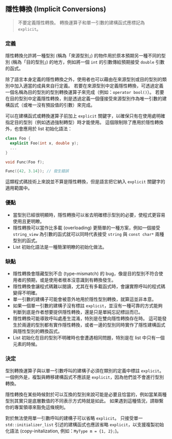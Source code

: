 ## 隱性轉換 (Implicit Conversions)

> 不要定義隱性轉換。 轉換運算子和單一引數的建構函式應標記為 `explicit`。

### 定義

隱性轉換允許將一種型別 (稱為「來源型別」) 的物件用於原本預期另一種不同的型別 (稱為「目的型別」) 的地方，例如將一個 `int` 的引數傳給預期接受 `double` 引數的函式。

除了語言本身定義的隱性轉換之外，使用者也可以藉由在來源型別或目的型別的類別中加入適當的成員來自行定義。 若要在來源型別中定義隱性轉換，可透過定義一個名稱為目的型別的型別轉換運算子來完成（例如：`operator bool()`）。 若要在目的型別中定義隱性轉換，則是透過定義一個僅接受來源型別作為唯一引數的建構函式（或唯一沒有預設值的引數）來完成。

可以在建構函式或轉換運算子前加上 `explicit` 關鍵字，以確保只有在使用處明確指定目的型別（例如透過強制轉型）時才能使用。 這個限制除了應用於隱性轉換外，也會應用於 list 初始化語法：

```c++
class Foo {
  explicit Foo(int x, double y);
  ...
}

void Func(Foo f);
```

```c++
Func({42, 3.14}); // 發生錯誤
```

這類程式碼技術上來說並不算是隱性轉換，但是語言把它納入 `explicit` 關鍵字的適用範圍中。

### 優點

- 當型別已經很明顯時，隱性轉換可以省去明確標示型別的必要，使程式更容易使用且更明瞭。
- 隱性轉換可以當作比多載 (overloading) 更簡單的一種方案，例如一個接受 `string_view` 為引數的函式就可以同時代表接受 `string` 與 `const char*` 兩種型別的函式。
- List 初始化語法是一種簡潔明瞭的初始化做法。

### 缺點

- 隱性轉換會隱藏型別不合 (type-mismatch) 的 bug，像是目的型別不符合使用者的預期，或是使用者根本沒意識到有轉換發生。
- 隱性轉換會讓程式碼難以閱讀，尤其在有多載函式時，會讓實際呼叫的程式碼變得不明確。
- 單一引數的建構子可能會被意外地用於隱性型別轉換，就算這並非本意。
- 如果一個單一引數的建構子沒有標註 `explicit`，並沒有一種可靠的方式能夠判斷到底是作者想要提供隱性轉換，還是只是單純忘記標註而已。
- 隱性轉換可能導致呼叫處產生混淆，特別是在雙向隱性轉換存在時。 這可能發生於兩邊的型別都有實作隱性轉換，或者一邊的型別同時實作了隱性建構函式與隱性型別的轉換函式。
- List 初始化在目的型別不明確時也會遭遇相同問題，特別是在 list 中只有一個元素的時候。

### 決定

型別轉換運算子與以單一引數呼叫的建構子必須在類別的定義中標註 `explicit`。 一個例外是，複製與轉移建構函式不應該是 `explicit`，因為他們並不會進行型別轉換。

隱性轉換在某些時候對於可以互換的型別來說可能是必要且恰當的，例如當某兩種型別其實只是底層數值的不同表示方式時就是如此。 如果遇到這種情況，請聯繫你的專案領導來豁免這條規則。

對於無法使用單一引數呼叫的建構子可以省略 `explicit`。 只接受單一 `std::initializer_list` 引述的建構函式也應該省略 `explicit`，以支援複製初始化語法 (copy-initalization, 例如：`MyType m = {1, 2};`)。

